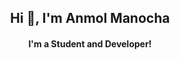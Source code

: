 <h2 align="center">Hi 👋, I'm Anmol Manocha</h2>
<h4 align="center">I'm a Student and Developer!</h4>
<!---
- 👀 I’m interested in ...
- 🌱 I’m currently learning ...
- 💞️ I’m looking to collaborate in <b>Open Source World</b>!
- 📫 How to reach me ...

<!---
AnmolManocha/AnmolManocha is a ✨ special ✨ repository because its `README.md` (this file) appears on your GitHub profile.
You can click the Preview link to take a look at your changes.
--->

